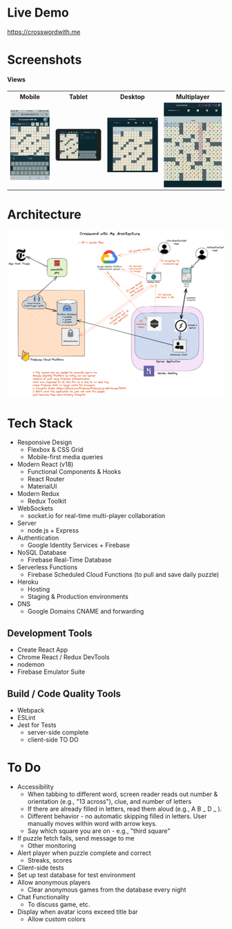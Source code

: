 # Live Demo

https://crosswordwith.me

# Screenshots 

#### Views
<table>
 <tr>
  <th>Mobile</th>
  <th>Tablet</th>
  <th>Desktop</th>
  <th>Multiplayer</th>
 </tr>
 <tr>
  <td><img alt="mobile-view" src="./images/mobile.jpeg" width="300"></td>
  <td><img alt="tablet-view" src="./images/tablet.png" width="400"></td>
  <td><img alt="desktop-view" src="./images/desktop.png" width="400"></td>
  <td><img alt="multiplayer-view" src="./images/multiplayer.png" width="400"></td>
 </tr>
  <tr>
 </tr>
</table>

# Architecture
<img alt="crossword-software-architecture-diagram" src="./images/crossword-architecture.png" width="800">

# Tech Stack

* Responsive Design
  * Flexbox & CSS Grid
  * Mobile-first media queries
* Modern React (v18)
  * Functional Components & Hooks
  * React Router
  * MaterialUI 
* Modern Redux
  * Redux Toolkit
* WebSockets
  * socket.io for real-time multi-player collaboration
* Server
  * node.js + Express
* Authentication
  * Google Identity Services + Firebase
* NoSQL Database
  * Firebase Real-Time Database
* Serverless Functions
  * Firebase Scheduled Cloud Functions (to pull and save daily puzzle)
* Heroku  
  * Hosting
  * Staging & Production environments
* DNS
  * Google Domains CNAME and forwarding

## Development Tools
* Create React App
* Chrome React / Redux DevTools
* nodemon
* Firebase Emulator Suite

## Build / Code Quality Tools
* Webpack
* ESLint
* Jest for Tests
  * server-side complete
  * client-side TO DO
  
# To Do 
* Accessibility
  * When tabbing to different word, screen reader reads out number & orientation (e.g., "13 across"), clue, and number of letters
  * If there are already filled in letters, read them aloud (e.g., A B _ D _ ). 
  * Different behavior - no automatic skipping filled in letters. User manually moves within word with arrow keys.
  * Say which square you are on - e.g., "third square"
* If puzzle fetch fails, send message to me
  * Other monitoring
* Alert player when puzzle complete and correct
  * Streaks, scores
* Client-side tests
* Set up test database for test environment
* Allow anonymous players
  * Clear anonymous games from the database every night
* Chat Functionality
  * To discuss game, etc. 
* Display when avatar icons exceed title bar
  * Allow custom colors







